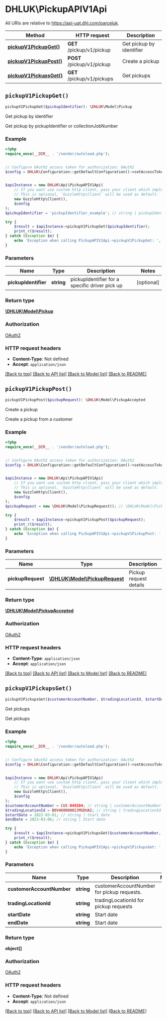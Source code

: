 # DHLUK\PickupAPIV1Api

All URIs are relative to https://api-uat.dhl.com/parceluk.

Method | HTTP request | Description
------------- | ------------- | -------------
[**pickupV1PickupGet()**](PickupAPIV1Api.md#pickupV1PickupGet) | **GET** /pickup/v1/pickup | Get pickup by identifier
[**pickupV1PickupPost()**](PickupAPIV1Api.md#pickupV1PickupPost) | **POST** /pickup/v1/pickup | Create a pickup
[**pickupV1PickupsGet()**](PickupAPIV1Api.md#pickupV1PickupsGet) | **GET** /pickup/v1/pickups | Get pickups


## `pickupV1PickupGet()`

```php
pickupV1PickupGet($pickupIdentifier): \DHLUK\Model\Pickup
```

Get pickup by identifier

Get pickup by pickupIdentifier or collectionJobNumber

### Example

```php
<?php
require_once(__DIR__ . '/vendor/autoload.php');


// Configure OAuth2 access token for authorization: OAuth2
$config = DHLUK\Configuration::getDefaultConfiguration()->setAccessToken('YOUR_ACCESS_TOKEN');


$apiInstance = new DHLUK\Api\PickupAPIV1Api(
    // If you want use custom http client, pass your client which implements `GuzzleHttp\ClientInterface`.
    // This is optional, `GuzzleHttp\Client` will be used as default.
    new GuzzleHttp\Client(),
    $config
);
$pickupIdentifier = 'pickupIdentifier_example'; // string | pickupIdentifier for a specific driver pick up

try {
    $result = $apiInstance->pickupV1PickupGet($pickupIdentifier);
    print_r($result);
} catch (Exception $e) {
    echo 'Exception when calling PickupAPIV1Api->pickupV1PickupGet: ', $e->getMessage(), PHP_EOL;
}
```

### Parameters

Name | Type | Description  | Notes
------------- | ------------- | ------------- | -------------
 **pickupIdentifier** | **string**| pickupIdentifier for a specific driver pick up | [optional]

### Return type

[**\DHLUK\Model\Pickup**](../Model/Pickup.md)

### Authorization

[OAuth2](../../README.md#OAuth2)

### HTTP request headers

- **Content-Type**: Not defined
- **Accept**: `application/json`

[[Back to top]](#) [[Back to API list]](../../README.md#endpoints)
[[Back to Model list]](../../README.md#models)
[[Back to README]](../../README.md)

## `pickupV1PickupPost()`

```php
pickupV1PickupPost($pickupRequest): \DHLUK\Model\PickupAccepted
```

Create a pickup

Create a pickup from a customer

### Example

```php
<?php
require_once(__DIR__ . '/vendor/autoload.php');


// Configure OAuth2 access token for authorization: OAuth2
$config = DHLUK\Configuration::getDefaultConfiguration()->setAccessToken('YOUR_ACCESS_TOKEN');


$apiInstance = new DHLUK\Api\PickupAPIV1Api(
    // If you want use custom http client, pass your client which implements `GuzzleHttp\ClientInterface`.
    // This is optional, `GuzzleHttp\Client` will be used as default.
    new GuzzleHttp\Client(),
    $config
);
$pickupRequest = new \DHLUK\Model\PickupRequest(); // \DHLUK\Model\PickupRequest | Pickup request details

try {
    $result = $apiInstance->pickupV1PickupPost($pickupRequest);
    print_r($result);
} catch (Exception $e) {
    echo 'Exception when calling PickupAPIV1Api->pickupV1PickupPost: ', $e->getMessage(), PHP_EOL;
}
```

### Parameters

Name | Type | Description  | Notes
------------- | ------------- | ------------- | -------------
 **pickupRequest** | [**\DHLUK\Model\PickupRequest**](../Model/PickupRequest.md)| Pickup request details |

### Return type

[**\DHLUK\Model\PickupAccepted**](../Model/PickupAccepted.md)

### Authorization

[OAuth2](../../README.md#OAuth2)

### HTTP request headers

- **Content-Type**: `application/json`
- **Accept**: `application/json`

[[Back to top]](#) [[Back to API list]](../../README.md#endpoints)
[[Back to Model list]](../../README.md#models)
[[Back to README]](../../README.md)

## `pickupV1PickupsGet()`

```php
pickupV1PickupsGet($customerAccountNumber, $tradingLocationId, $startDate, $endDate): object[]
```

Get pickups

Get pickups

### Example

```php
<?php
require_once(__DIR__ . '/vendor/autoload.php');


// Configure OAuth2 access token for authorization: OAuth2
$config = DHLUK\Configuration::getDefaultConfiguration()->setAccessToken('YOUR_ACCESS_TOKEN');


$apiInstance = new DHLUK\Api\PickupAPIV1Api(
    // If you want use custom http client, pass your client which implements `GuzzleHttp\ClientInterface`.
    // This is optional, `GuzzleHttp\Client` will be used as default.
    new GuzzleHttp\Client(),
    $config
);
$customerAccountNumber = CUS-049204; // string | customerAccountNumber for pickup requests.
$tradingLocationId = B0V4K000002JMSDUA2; // string | tradingLocationId for pickup requests
$startDate = 2022-03-01; // string | Start date
$endDate = 2023-03-06; // string | Start date

try {
    $result = $apiInstance->pickupV1PickupsGet($customerAccountNumber, $tradingLocationId, $startDate, $endDate);
    print_r($result);
} catch (Exception $e) {
    echo 'Exception when calling PickupAPIV1Api->pickupV1PickupsGet: ', $e->getMessage(), PHP_EOL;
}
```

### Parameters

Name | Type | Description  | Notes
------------- | ------------- | ------------- | -------------
 **customerAccountNumber** | **string**| customerAccountNumber for pickup requests. |
 **tradingLocationId** | **string**| tradingLocationId for pickup requests |
 **startDate** | **string**| Start date |
 **endDate** | **string**| Start date |

### Return type

**object[]**

### Authorization

[OAuth2](../../README.md#OAuth2)

### HTTP request headers

- **Content-Type**: Not defined
- **Accept**: `application/json`

[[Back to top]](#) [[Back to API list]](../../README.md#endpoints)
[[Back to Model list]](../../README.md#models)
[[Back to README]](../../README.md)
